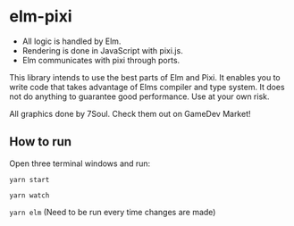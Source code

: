 # elm-pixi

- All logic is handled by Elm. 
- Rendering is done in JavaScript with pixi.js. 
- Elm communicates with pixi through ports.

This library intends to use the best parts of Elm and Pixi. It enables you to write code that takes advantage
of Elms compiler and type system. It does not do anything to guarantee good performance. Use at your own risk. 

All graphics done by 7Soul. Check them out on GameDev Market!

## How to run

Open three terminal windows and run:

`yarn start`

`yarn watch`

`yarn elm` (Need to be run every time changes are made)
